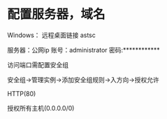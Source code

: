 # 配置服务器，域名
Windows： 远程桌面链接 astsc

服务器：公网ip
账号：administrator
密码:************

访问端口需配置安全组

安全组->管理实例->添加安全组规则->入方向->授权允许

HTTP(80)

授权所有主机(0.0.0.0/0)